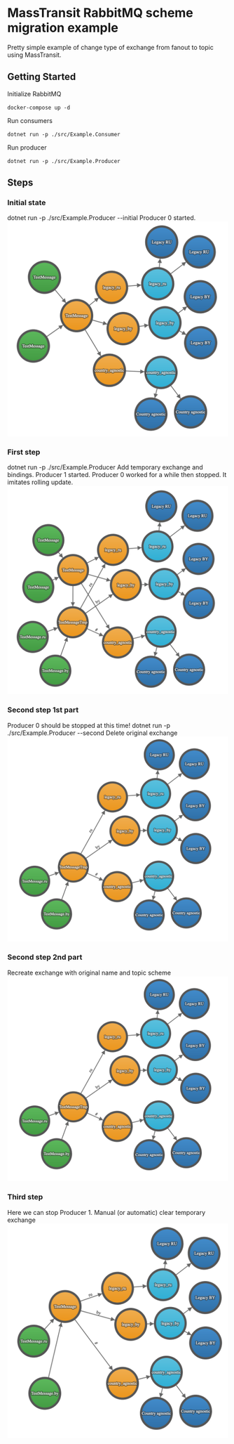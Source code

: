 # MassTransit RabbitMQ scheme migration example

Pretty simple example of change type of exchange from fanout to topic using MassTransit.

## Getting Started

Initialize RabbitMQ
```
docker-compose up -d
```
Run consumers
```
dotnet run -p ./src/Example.Consumer
```
Run producer
```
dotnet run -p ./src/Example.Producer
```

## Steps

### Initial state
dotnet run -p ./src/Example.Producer --initial
Producer 0 started.
![scheme map](docs/images_2/0_initial.png)

### First step
dotnet run -p ./src/Example.Producer
Add temporary exchange and bindings.
Producer 1 started. Producer 0 worked for a while then stopped.
It imitates rolling update.
![scheme map](docs/images_2/1_first.png)

### Second step 1st part
Producer 0 should be stopped at this time!
dotnet run -p ./src/Example.Producer --second
Delete original exchange
![scheme map](docs/images_2/2_1_second.png)

### Second step 2nd part
Recreate exchange with original name and topic scheme
![scheme map](docs/images_2/2_1_second.png)

### Third step
Here we can stop Producer 1.
Manual (or automatic) clear temporary exchange
![scheme map](docs/images_2/3_manual_clear.png)
